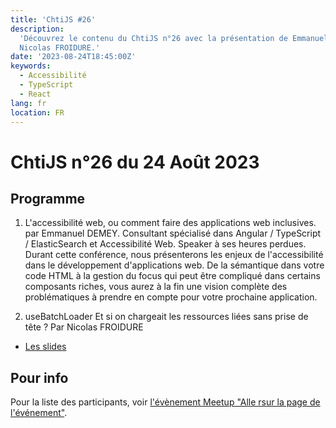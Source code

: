 ```yaml
---
title: 'ChtiJS #26'
description:
  'Découvrez le contenu du ChtiJS n°26 avec la présentation de Emmanuel DEMEY et
  Nicolas FROIDURE.'
date: '2023-08-24T18:45:00Z'
keywords:
  - Accessibilité
  - TypeScript
  - React
lang: fr
location: FR
---
```


# ChtiJS n°26 du 24 Août 2023

## Programme

1. L'accessibilité web, ou comment faire des applications web inclusives. par
   Emmanuel DEMEY. Consultant spécialisé dans Angular / TypeScript /
   ElasticSearch et Accessibilité Web. Speaker à ses heures perdues. Durant
   cette conférence, nous présenterons les enjeux de l'accessibilité dans le
   développement d'applications web. De la sémantique dans votre code HTML à la
   gestion du focus qui peut être compliqué dans certains composants riches,
   vous aurez à la fin une vision complète des problématiques à prendre en
   compte pour votre prochaine application.

2. useBatchLoader Et si on chargeait les ressources liées sans prise de tête ?
   Par Nicolas FROIDURE

- [Les slides](https://decks.insertafter.com/use-batch-loader.html#slide1 'Voir la présentation')

## Pour info

Pour la liste des participants, voir
[l'évènement Meetup "Alle rsur la page de l'événement"](https://www.meetup.com/login/?returnUri=https%3A%2F%2Fwww.meetup.com%2Ffrancejs%2Fevents%2F295649164%2F).
